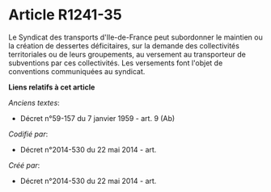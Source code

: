 # Article R1241-35

Le Syndicat des transports d'Ile-de-France peut subordonner le maintien ou la création de dessertes déficitaires, sur la
demande des collectivités territoriales ou de leurs groupements, au versement au transporteur de subventions par ces
collectivités. Les versements font l'objet de conventions communiquées au syndicat.

**Liens relatifs à cet article**

_Anciens textes_:

  - Décret n°59-157 du 7 janvier 1959 - art. 9 (Ab)

_Codifié par_:

  - Décret n°2014-530 du 22 mai 2014 - art.

_Créé par_:

  - Décret n°2014-530 du 22 mai 2014 - art.
